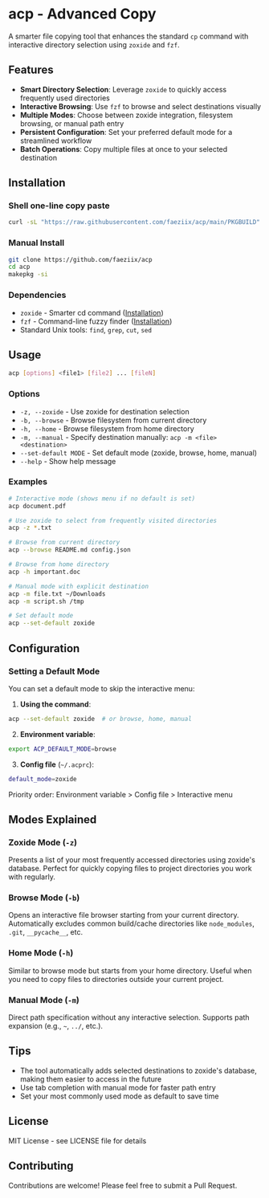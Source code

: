 # acp - Advanced Copy

A smarter file copying tool that enhances the standard `cp` command with interactive directory selection using `zoxide` and `fzf`.

## Features

- **Smart Directory Selection**: Leverage `zoxide` to quickly access frequently used directories
- **Interactive Browsing**: Use `fzf` to browse and select destinations visually
- **Multiple Modes**: Choose between zoxide integration, filesystem browsing, or manual path entry
- **Persistent Configuration**: Set your preferred default mode for a streamlined workflow
- **Batch Operations**: Copy multiple files at once to your selected destination

## Installation


### Shell one-line copy paste
```sh
curl -sL "https://raw.githubusercontent.com/faeziix/acp/main/PKGBUILD" | makepkg -si
```


### Manual Install
```sh
git clone https://github.com/faeziix/acp
cd acp
makepkg -si
```


### Dependencies

- `zoxide` - Smarter cd command ([Installation](https://github.com/ajeetdsouza/zoxide#installation))
- `fzf` - Command-line fuzzy finder ([Installation](https://github.com/junegunn/fzf#installation))
- Standard Unix tools: `find`, `grep`, `cut`, `sed`

## Usage

```bash
acp [options] <file1> [file2] ... [fileN]
```

### Options

- `-z, --zoxide` - Use zoxide for destination selection
- `-b, --browse` - Browse filesystem from current directory
- `-h, --home` - Browse filesystem from home directory
- `-m, --manual` - Specify destination manually: `acp -m <file> <destination>`
- `--set-default MODE` - Set default mode (zoxide, browse, home, manual)
- `--help` - Show help message

### Examples

```bash
# Interactive mode (shows menu if no default is set)
acp document.pdf

# Use zoxide to select from frequently visited directories
acp -z *.txt

# Browse from current directory
acp --browse README.md config.json

# Browse from home directory
acp -h important.doc

# Manual mode with explicit destination
acp -m file.txt ~/Downloads
acp -m script.sh /tmp

# Set default mode
acp --set-default zoxide
```

## Configuration

### Setting a Default Mode

You can set a default mode to skip the interactive menu:

1. **Using the command**:
```bash
acp --set-default zoxide  # or browse, home, manual
```

2. **Environment variable**:
```bash
export ACP_DEFAULT_MODE=browse
```

3. **Config file** (`~/.acprc`):
```bash
default_mode=zoxide
```

Priority order: Environment variable > Config file > Interactive menu

## Modes Explained

### Zoxide Mode (`-z`)
Presents a list of your most frequently accessed directories using zoxide's database. Perfect for quickly copying files to project directories you work with regularly.

### Browse Mode (`-b`)
Opens an interactive file browser starting from your current directory. Automatically excludes common build/cache directories like `node_modules`, `.git`, `__pycache__`, etc.

### Home Mode (`-h`)
Similar to browse mode but starts from your home directory. Useful when you need to copy files to directories outside your current project.

### Manual Mode (`-m`)
Direct path specification without any interactive selection. Supports path expansion (e.g., `~`, `../`, etc.).

## Tips

- The tool automatically adds selected destinations to zoxide's database, making them easier to access in the future
- Use tab completion with manual mode for faster path entry
- Set your most commonly used mode as default to save time

## License

MIT License - see LICENSE file for details

## Contributing

Contributions are welcome! Please feel free to submit a Pull Request.
